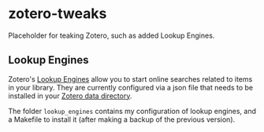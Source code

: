 # zotero-tweaks

Placeholder for teaking Zotero, such as added Lookup Engines.

## Lookup Engines

Zotero's [Lookup Engines](https://www.zotero.org/support/locate) allow you 
to start online searches related to items in your library.
They are currently configured via a json file that needs to be installed in 
your [Zotero data directory](https://www.zotero.org/support/zotero_data).

The folder `lookup_engines` contains my configuration of lookup engines, and
a Makefile to install it (after making a backup of the previous version).

